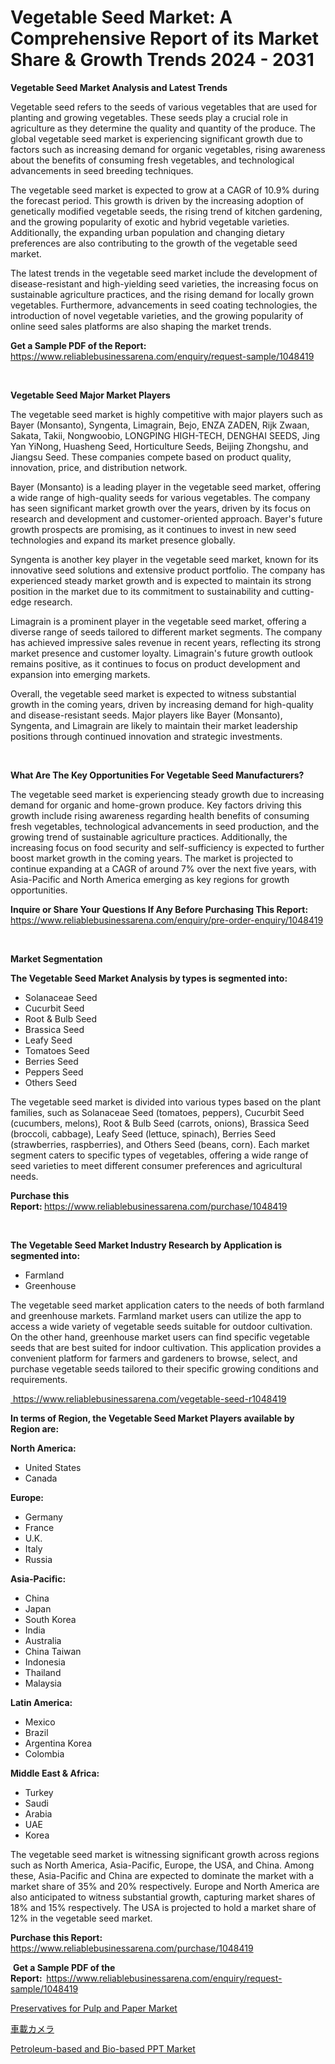 <p><h1>Vegetable Seed Market: A Comprehensive Report of its Market Share & Growth Trends 2024 - 2031</h1></p><p><strong>Vegetable Seed Market Analysis and Latest Trends</strong></p>
<p><p>Vegetable seed refers to the seeds of various vegetables that are used for planting and growing vegetables. These seeds play a crucial role in agriculture as they determine the quality and quantity of the produce. The global vegetable seed market is experiencing significant growth due to factors such as increasing demand for organic vegetables, rising awareness about the benefits of consuming fresh vegetables, and technological advancements in seed breeding techniques.</p><p>The vegetable seed market is expected to grow at a CAGR of 10.9% during the forecast period. This growth is driven by the increasing adoption of genetically modified vegetable seeds, the rising trend of kitchen gardening, and the growing popularity of exotic and hybrid vegetable varieties. Additionally, the expanding urban population and changing dietary preferences are also contributing to the growth of the vegetable seed market.</p><p>The latest trends in the vegetable seed market include the development of disease-resistant and high-yielding seed varieties, the increasing focus on sustainable agriculture practices, and the rising demand for locally grown vegetables. Furthermore, advancements in seed coating technologies, the introduction of novel vegetable varieties, and the growing popularity of online seed sales platforms are also shaping the market trends.</p></p>
<p><strong>Get a Sample PDF of the Report:&nbsp;</strong> <a href="https://www.reliablebusinessarena.com/enquiry/request-sample/1048419">https://www.reliablebusinessarena.com/enquiry/request-sample/1048419</a></p>
<p>&nbsp;</p>
<p><strong>Vegetable Seed Major Market Players</strong></p>
<p><p>The vegetable seed market is highly competitive with major players such as Bayer (Monsanto), Syngenta, Limagrain, Bejo, ENZA ZADEN, Rijk Zwaan, Sakata, Takii, Nongwoobio, LONGPING HIGH-TECH, DENGHAI SEEDS, Jing Yan YiNong, Huasheng Seed, Horticulture Seeds, Beijing Zhongshu, and Jiangsu Seed. These companies compete based on product quality, innovation, price, and distribution network.</p><p>Bayer (Monsanto) is a leading player in the vegetable seed market, offering a wide range of high-quality seeds for various vegetables. The company has seen significant market growth over the years, driven by its focus on research and development and customer-oriented approach. Bayer's future growth prospects are promising, as it continues to invest in new seed technologies and expand its market presence globally.</p><p>Syngenta is another key player in the vegetable seed market, known for its innovative seed solutions and extensive product portfolio. The company has experienced steady market growth and is expected to maintain its strong position in the market due to its commitment to sustainability and cutting-edge research.</p><p>Limagrain is a prominent player in the vegetable seed market, offering a diverse range of seeds tailored to different market segments. The company has achieved impressive sales revenue in recent years, reflecting its strong market presence and customer loyalty. Limagrain's future growth outlook remains positive, as it continues to focus on product development and expansion into emerging markets.</p><p>Overall, the vegetable seed market is expected to witness substantial growth in the coming years, driven by increasing demand for high-quality and disease-resistant seeds. Major players like Bayer (Monsanto), Syngenta, and Limagrain are likely to maintain their market leadership positions through continued innovation and strategic investments.</p></p>
<p>&nbsp;</p>
<p><strong>What Are The Key Opportunities For Vegetable Seed Manufacturers?</strong></p>
<p><p>The vegetable seed market is experiencing steady growth due to increasing demand for organic and home-grown produce. Key factors driving this growth include rising awareness regarding health benefits of consuming fresh vegetables, technological advancements in seed production, and the growing trend of sustainable agriculture practices. Additionally, the increasing focus on food security and self-sufficiency is expected to further boost market growth in the coming years. The market is projected to continue expanding at a CAGR of around 7% over the next five years, with Asia-Pacific and North America emerging as key regions for growth opportunities.</p></p>
<p><strong>Inquire or Share Your Questions If Any Before Purchasing This Report:</strong> <a href="https://www.reliablebusinessarena.com/enquiry/pre-order-enquiry/1048419">https://www.reliablebusinessarena.com/enquiry/pre-order-enquiry/1048419</a></p>
<p>&nbsp;</p>
<p><strong>Market Segmentation</strong></p>
<p><strong>The Vegetable Seed Market Analysis by types is segmented into:</strong></p>
<p><ul><li>Solanaceae Seed</li><li>Cucurbit Seed</li><li>Root & Bulb Seed</li><li>Brassica Seed</li><li>Leafy Seed</li><li>Tomatoes Seed</li><li>Berries Seed</li><li>Peppers Seed</li><li>Others Seed</li></ul></p>
<p><p>The vegetable seed market is divided into various types based on the plant families, such as Solanaceae Seed (tomatoes, peppers), Cucurbit Seed (cucumbers, melons), Root & Bulb Seed (carrots, onions), Brassica Seed (broccoli, cabbage), Leafy Seed (lettuce, spinach), Berries Seed (strawberries, raspberries), and Others Seed (beans, corn). Each market segment caters to specific types of vegetables, offering a wide range of seed varieties to meet different consumer preferences and agricultural needs.</p></p>
<p><strong>Purchase this Report:&nbsp;</strong><a href="https://www.reliablebusinessarena.com/purchase/1048419">https://www.reliablebusinessarena.com/purchase/1048419</a></p>
<p>&nbsp;</p>
<p><strong>The Vegetable Seed Market Industry Research by Application is segmented into:</strong></p>
<p><ul><li>Farmland</li><li>Greenhouse</li></ul></p>
<p><p>The vegetable seed market application caters to the needs of both farmland and greenhouse markets. Farmland market users can utilize the app to access a wide variety of vegetable seeds suitable for outdoor cultivation. On the other hand, greenhouse market users can find specific vegetable seeds that are best suited for indoor cultivation. This application provides a convenient platform for farmers and gardeners to browse, select, and purchase vegetable seeds tailored to their specific growing conditions and requirements.</p></p>
<p><a href="https://www.reliablebusinessarena.com/vegetable-seed-r1048419">&nbsp;https://www.reliablebusinessarena.com/vegetable-seed-r1048419</a></p>
<p><strong>In terms of Region, the Vegetable Seed Market Players available by Region are:</strong></p>
<p>
    <p> <strong> North America: </strong>
        <ul>
            <li>United States</li>
            <li>Canada</li>
        </ul>
        </p> 
    <p> <strong> Europe: </strong>
        <ul>
            <li>Germany</li>
            <li>France</li>
            <li>U.K.</li>
            <li>Italy</li>
            <li>Russia</li>
        </ul>
        </p> 
    <p> <strong> Asia-Pacific: </strong>
        <ul>
            <li>China</li>
            <li>Japan</li>
            <li>South Korea</li>
            <li>India</li>
            <li>Australia</li>
            <li>China Taiwan</li>
            <li>Indonesia</li>
            <li>Thailand</li>
            <li>Malaysia</li>
        </ul>
        </p> 
    <p> <strong> Latin America: </strong>
        <ul>
            <li>Mexico</li>
            <li>Brazil</li>
            <li>Argentina Korea</li>
            <li>Colombia</li>
        </ul>
        </p> 
    <p> <strong> Middle East & Africa: </strong>
        <ul>
            <li>Turkey</li>
            <li>Saudi</li>
            <li>Arabia</li>
            <li>UAE</li>
            <li>Korea</li>
        </ul>
    </p>
    </p>
<p><p>The vegetable seed market is witnessing significant growth across regions such as North America, Asia-Pacific, Europe, the USA, and China. Among these, Asia-Pacific and China are expected to dominate the market with a market share of 35% and 20% respectively. Europe and North America are also anticipated to witness substantial growth, capturing market shares of 18% and 15% respectively. The USA is projected to hold a market share of 12% in the vegetable seed market.</p></p>
<p><strong>Purchase this Report: </strong><a href="https://www.reliablebusinessarena.com/purchase/1048419">https://www.reliablebusinessarena.com/purchase/1048419</a></p>
<p>&nbsp;<strong>Get a Sample PDF of the Report:&nbsp;&nbsp;</strong><a href="https://www.reliablebusinessarena.com/enquiry/request-sample/1048419">https://www.reliablebusinessarena.com/enquiry/request-sample/1048419</a></p>
<p><strong></strong></p>
<p><p><a href="https://medium.com/@hassen.nww/global-preservatives-for-pulp-and-paper-market-is-projected-to-grow-at-a-cagr-of-6-6-3ecc702e4625">Preservatives for Pulp and Paper Market</a></p><p><a href="https://github.com/nxboeu02965442/Market-Research-Report-List-3/blob/main/3290511190268.md">車載カメラ</a></p><p><a href="https://medium.com/@sagorhossaincs33_80453/analyzing-petroleum-based-and-bio-based-ppt-market-dynamics-and-growth-drivers-and-forecasted-for-9f41ca464131">Petroleum-based and Bio-based PPT Market</a></p></p>